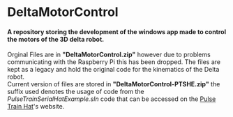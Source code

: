 # DeltaMotorControl
#### A repository storing the development of the windows app made to control the motors of the 3D delta robot.
Orginal Files are in __"DeltaMotorControl.zip"__ however due to problems communicating with the Raspberry Pi this has been dropped. The files are kept as a legacy and hold the original code for the kinematics of the Delta robot.  
Current version of files are stored in __"DeltaMotorControl-PTSHE.zip"__ the suffix used denotes the usage of code from the *PulseTrainSerialHatExample.sln* code that can be accessed on the [Pulse Train Hat](http://pthat.com/index.php/commandexamples/)'s website.
